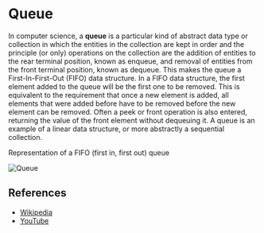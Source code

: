 # Queue

In computer science, a **queue** is a particular kind of abstract data 
type or collection in which the entities in the collection are 
kept in order and the principle (or only) operations on the 
collection are the addition of entities to the rear terminal 
position, known as enqueue, and removal of entities from the 
front terminal position, known as dequeue. This makes the queue 
a First-In-First-Out (FIFO) data structure. In a FIFO data 
structure, the first element added to the queue will be the 
first one to be removed. This is equivalent to the requirement 
that once a new element is added, all elements that were added 
before have to be removed before the new element can be removed. 
Often a peek or front operation is also entered, returning the 
value of the front element without dequeuing it. A queue is an 
example of a linear data structure, or more abstractly a 
sequential collection.

Representation of a FIFO (first in, first out) queue

![Queue](https://upload.wikimedia.org/wikipedia/commons/5/52/Data_Queue.svg)

## References

- [Wikipedia](https://en.wikipedia.org/wiki/Queue_(abstract_data_type))
- [YouTube](https://www.youtube.com/watch?v=wjI1WNcIntg&list=PLLXdhg_r2hKA7DPDsunoDZ-Z769jWn4R8&index=3&)